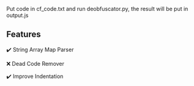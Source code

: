 Put code in cf_code.txt and run deobfuscator.py, the result will be put in output.js

## Features
✔️ String Array Map Parser

❌​ Dead Code Remover

✔️ Improve Indentation
